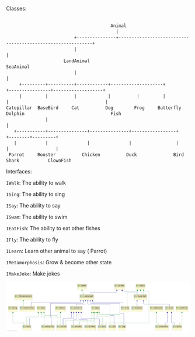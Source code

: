 Classes: 
```

                                        Animal
                                          |
                          +---------------+------------------------------------------------------------+
                          |                                                                            |
                      LandAnimal                                                                  SeaAnimal
                          |                                                                            |
     +---------+----------+------------+----------+---------+                         +----------------+-------------------+                                       
     |         |          |            |          |         |                        |                                     |
Catepillar  BaseBird     Cat          Dog        Frog     Butterfly               Dolphin                                 Fish   
               |                                                                                                           |
   +-----------+---------------+---------------+-----------------+                                                +--------+---------+
   |           |               |               |                 |                                                |                  |         
 Parrot     Rooster          Chicken          Duck              Bird                                            Shark           ClownFish
 ```
 
Interfaces:

`IWalk`: The ability to walk

`ISing`: The ability to sing

`ISay`: The ability to say

`ISwam`: The ability to swim

`IEatFish`: The ability to eat other fishes

`IFly`: The ability to fly

`ILearn`: Learn other animal to say ( Parrot)

`IMetamorphosis`: Grow & become other state

`IMakeJoke`: Make jokes

![](https://github.com/lff0305/st/blob/master/docs/Animal.png)
